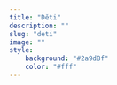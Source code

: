 ```yaml
---
title: "Děti"
description: ""
slug: "deti"
image: ""
style:
    background: "#2a9d8f"
    color: "#fff"
---
```

